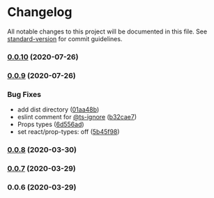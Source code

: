 # Changelog

All notable changes to this project will be documented in this file. See [standard-version](https://github.com/conventional-changelog/standard-version) for commit guidelines.

### [0.0.10](https://github.com/sprout2000/omikuji/compare/v0.0.9...v0.0.10) (2020-07-26)

### [0.0.9](https://github.com/sprout2000/omikuji/compare/v0.0.8...v0.0.9) (2020-07-26)


### Bug Fixes

* add dist directory ([01aa48b](https://github.com/sprout2000/omikuji/commit/01aa48b4060c2cf5c684e9838fb676d1e8ef1760))
* eslint comment for [@ts-ignore](https://github.com/ts-ignore) ([b32cae7](https://github.com/sprout2000/omikuji/commit/b32cae79864da91d6e55e1086003cb5fec0196f4))
* Props types ([6d556ad](https://github.com/sprout2000/omikuji/commit/6d556adc394b8d785f3567d21f2a9ea5e5d9c090))
* set react/prop-types: off ([5b45f98](https://github.com/sprout2000/omikuji/commit/5b45f98a9c334edf33627a199fdfad348fe6e1b5))

### [0.0.8](https://github.com/sprout2000/omikuji/compare/v0.0.7...v0.0.8) (2020-03-30)

### [0.0.7](https://github.com/sprout2000/omikuji/compare/v0.0.6...v0.0.7) (2020-03-29)

### 0.0.6 (2020-03-29)
